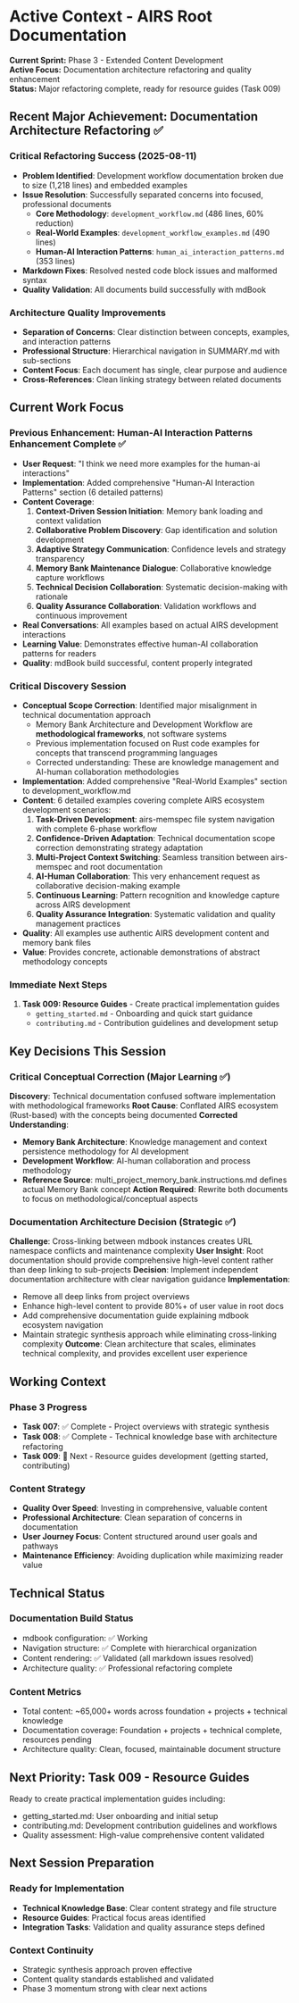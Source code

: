 # Active Context - AIRS Root Documentation

**Current Sprint:** Phase 3 - Extended Content Development  
**Active Focus:** Documentation architecture refactoring and quality enhancement  
**Status:** Major refactoring complete, ready for resource guides (Task 009)

## Recent Major Achievement: Documentation Architecture Refactoring ✅

### Critical Refactoring Success (2025-08-11)
- **Problem Identified**: Development workflow documentation broken due to size (1,218 lines) and embedded examples
- **Issue Resolution**: Successfully separated concerns into focused, professional documents
  - **Core Methodology**: `development_workflow.md` (486 lines, 60% reduction)
  - **Real-World Examples**: `development_workflow_examples.md` (490 lines)
  - **Human-AI Interaction Patterns**: `human_ai_interaction_patterns.md` (353 lines)
- **Markdown Fixes**: Resolved nested code block issues and malformed syntax
- **Quality Validation**: All documents build successfully with mdBook

### Architecture Quality Improvements
- **Separation of Concerns**: Clear distinction between concepts, examples, and interaction patterns
- **Professional Structure**: Hierarchical navigation in SUMMARY.md with sub-sections
- **Content Focus**: Each document has single, clear purpose and audience
- **Cross-References**: Clean linking strategy between related documents

## Current Work Focus

### Previous Enhancement: Human-AI Interaction Patterns Enhancement Complete ✅
- **User Request**: "I think we need more examples for the human-ai interactions"
- **Implementation**: Added comprehensive "Human-AI Interaction Patterns" section (6 detailed patterns)
- **Content Coverage**:
  1. **Context-Driven Session Initiation**: Memory bank loading and context validation
  2. **Collaborative Problem Discovery**: Gap identification and solution development
  3. **Adaptive Strategy Communication**: Confidence levels and strategy transparency
  4. **Memory Bank Maintenance Dialogue**: Collaborative knowledge capture workflows
  5. **Technical Decision Collaboration**: Systematic decision-making with rationale
  6. **Quality Assurance Collaboration**: Validation workflows and continuous improvement
- **Real Conversations**: All examples based on actual AIRS development interactions
- **Learning Value**: Demonstrates effective human-AI collaboration patterns for readers
- **Quality**: mdBook build successful, content properly integrated

### Critical Discovery Session
- **Conceptual Scope Correction**: Identified major misalignment in technical documentation approach
  - Memory Bank Architecture and Development Workflow are **methodological frameworks**, not software systems
  - Previous implementation focused on Rust code examples for concepts that transcend programming languages
  - Corrected understanding: These are knowledge management and AI-human collaboration methodologies  
- **Implementation**: Added comprehensive "Real-World Examples" section to development_workflow.md
- **Content**: 6 detailed examples covering complete AIRS ecosystem development scenarios:
  1. **Task-Driven Development**: airs-memspec file system navigation with complete 6-phase workflow
  2. **Confidence-Driven Adaptation**: Technical documentation scope correction demonstrating strategy adaptation
  3. **Multi-Project Context Switching**: Seamless transition between airs-memspec and root documentation
  4. **AI-Human Collaboration**: This very enhancement request as collaborative decision-making example
  5. **Continuous Learning**: Pattern recognition and knowledge capture across AIRS development
  6. **Quality Assurance Integration**: Systematic validation and quality management practices
- **Quality**: All examples use authentic AIRS development content and memory bank files
- **Value**: Provides concrete, actionable demonstrations of abstract methodology concepts

### Immediate Next Steps  
1. **Task 009: Resource Guides** - Create practical implementation guides
   - `getting_started.md` - Onboarding and quick start guidance
   - `contributing.md` - Contribution guidelines and development setup

## Key Decisions This Session

### Critical Conceptual Correction (Major Learning ✅)
**Discovery**: Technical documentation confused software implementation with methodological frameworks
**Root Cause**: Conflated AIRS ecosystem (Rust-based) with the concepts being documented
**Corrected Understanding**:
- **Memory Bank Architecture**: Knowledge management and context persistence methodology for AI development
- **Development Workflow**: AI-human collaboration and process methodology
- **Reference Source**: multi_project_memory_bank.instructions.md defines actual Memory Bank concept
**Action Required**: Rewrite both documents to focus on methodological/conceptual aspects

### Documentation Architecture Decision (Strategic ✅)
**Challenge**: Cross-linking between mdbook instances creates URL namespace conflicts and maintenance complexity
**User Insight**: Root documentation should provide comprehensive high-level content rather than deep linking to sub-projects
**Decision**: Implement independent documentation architecture with clear navigation guidance
**Implementation**: 
- Remove all deep links from project overviews
- Enhance high-level content to provide 80%+ of user value in root docs
- Add comprehensive documentation guide explaining mdbook ecosystem navigation
- Maintain strategic synthesis approach while eliminating cross-linking complexity
**Outcome**: Clean architecture that scales, eliminates technical complexity, and provides excellent user experience

## Working Context

### Phase 3 Progress
- **Task 007**: ✅ Complete - Project overviews with strategic synthesis
- **Task 008**: ✅ Complete - Technical knowledge base with architecture refactoring
- **Task 009**: 🔄 Next - Resource guides development (getting started, contributing)

### Content Strategy
- **Quality Over Speed**: Investing in comprehensive, valuable content
- **Professional Architecture**: Clean separation of concerns in documentation
- **User Journey Focus**: Content structured around user goals and pathways
- **Maintenance Efficiency**: Avoiding duplication while maximizing reader value

## Technical Status

### Documentation Build Status
- mdbook configuration: ✅ Working
- Navigation structure: ✅ Complete with hierarchical organization
- Content rendering: ✅ Validated (all markdown issues resolved)
- Architecture quality: ✅ Professional refactoring complete

### Content Metrics
- Total content: ~65,000+ words across foundation + projects + technical knowledge
- Documentation coverage: Foundation + projects + technical complete, resources pending
- Architecture quality: Clean, focused, maintainable document structure

## Next Priority: Task 009 - Resource Guides
Ready to create practical implementation guides including:
- getting_started.md: User onboarding and initial setup
- contributing.md: Development contribution guidelines and workflows
- Quality assessment: High-value comprehensive content validated

## Next Session Preparation

### Ready for Implementation
- **Technical Knowledge Base**: Clear content strategy and file structure
- **Resource Guides**: Practical focus areas identified
- **Integration Tasks**: Validation and quality assurance steps defined

### Context Continuity
- Strategic synthesis approach proven effective
- Content quality standards established and validated
- Phase 3 momentum strong with clear next actions

